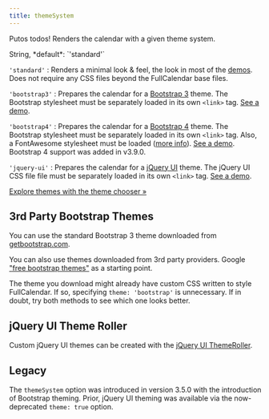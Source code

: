 ```yaml
---
title: themeSystem
---
```

Putos todos!
Renders the calendar with a given theme system.

<div class='spec' markdown='1'>
String, *default*: `'standard'`
</div>

`'standard'`
: Renders a minimal look & feel, the look in most of the [demos](/). Does not require any CSS files beyond the FullCalendar base files.

`'bootstrap3'`
: Prepares the calendar for a [Bootstrap 3](https://getbootstrap.com/docs/3.3/) theme. The Bootstrap stylesheet must be separately loaded in its own `<link>` tag. [See a demo](bootstrap3-theme-demo).

`'bootstrap4'`
: Prepares the calendar for a [Bootstrap 4](https://getbootstrap.com/) theme. The Bootstrap stylesheet must be separately loaded in its own `<link>` tag. Also, a FontAwesome stylesheet must be loaded ([more info](https://fontawesome.com/get-started)). [See a demo](bootstrap4-theme-demo). Bootstrap 4 support was added in v3.9.0.

`'jquery-ui'`
: Prepares the calendar for a [jQuery UI](https://jqueryui.com/) theme. The jQuery UI CSS file file must be separately loaded in its own `<link>` tag. [See a demo](jquery-ui-theme-demo).

[Explore themes with the theme chooser &raquo;](/releases/fullcalendar/3-latest/demos/themes.html)


## 3rd Party Bootstrap Themes

You can use the standard Bootstrap 3 theme downloaded from [getbootstrap.com](https://getbootstrap.com/docs/3.3/).

You can also use themes downloaded from 3rd party providers. Google ["free bootstrap themes"](https://www.google.com/search?q=free+bootstrap+themes) as a starting point.

The theme you download might already have custom CSS written to style FullCalendar. If so, specifying `theme: 'bootstrap'` is unnecessary. If in doubt, try both methods to see which one looks better.


## jQuery UI Theme Roller

Custom jQuery UI themes can be created with the [jQuery UI ThemeRoller](http://jqueryui.com/themeroller/).


## Legacy

The `themeSystem` option was introduced in version 3.5.0 with the introduction of Bootstrap theming. Prior, jQuery UI theming was available via the now-deprecated `theme: true` option.
